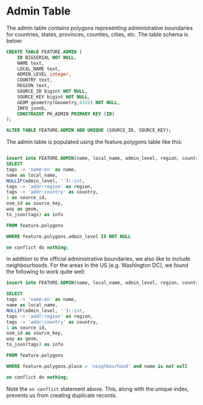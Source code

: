 # Admin Table

The admin table contains polygons representing administrative boundaries for countries, states, provinces, counties, cities, etc. The table schema is below:


```sql
CREATE TABLE FEATURE.ADMIN (
    ID BIGSERIAL NOT NULL,
    NAME text,
    LOCAL_NAME text,
    ADMIN_LEVEL integer,
    COUNTRY text,
    REGION text,
    SOURCE_ID bigint NOT NULL,
    SOURCE_KEY bigint NOT NULL,
    GEOM geometry(Geometry,4326) NOT NULL,
    INFO jsonb,
    CONSTRAINT PK_ADMIN PRIMARY KEY (ID)
);

ALTER TABLE FEATURE.ADMIN ADD UNIQUE (SOURCE_ID, SOURCE_KEY);
```


The admin table is populated using the feature.polygons table like this:

```sql

insert into FEATURE.ADMIN(name, local_name, admin_level, region, country, source_id, source_key, geom, info) 
SELECT 
tags -> 'name:en' as name, 
name as local_name, 
NULLIF(admin_level, '')::int, 
tags -> 'addr:region' as region, 
tags -> 'addr:country' as country, 
1 as source_id,
osm_id as source_key,
way as geom, 
to_json(tags) as info

FROM feature.polygons

WHERE feature.polygons.admin_level IS NOT NULL

on conflict do nothing;

```



In addition to the official administrative boundaries, we also like to include neighbourhoods. For the areas in the US (e.g. Washington DC), we found the following to work quite well:

```sql
insert into FEATURE.ADMIN(name, local_name, admin_level, region, country, source_id, source_key, geom, info) 

SELECT 
tags -> 'name:en' as name, 
name as local_name, 
NULLIF(admin_level, '')::int, 
tags -> 'addr:region' as region, 
tags -> 'addr:country' as country, 
1 as source_id,
osm_id as source_key,
way as geom, 
to_json(tags) as info

FROM feature.polygons

WHERE feature.polygons.place = 'neighbourhood' and name is not null

on conflict do nothing;
```


Note the `on conflict` statement above. This, along with the unique index, prevents us from creating duplicate records.